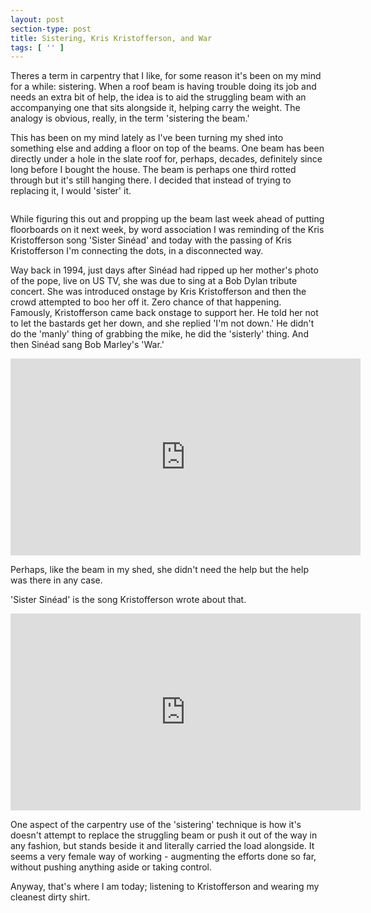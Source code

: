 ```yaml
---
layout: post
section-type: post
title: Sistering, Kris Kristofferson, and War
tags: [ '' ]
---
```


Theres a term in carpentry that I like, for some reason it's been on my mind for a while: sistering. When a roof beam is having trouble doing its job and needs an extra bit of help, the idea is to aid the struggling beam with an accompanying one that sits alongside it, helping carry the weight. The analogy is obvious, really, in the term 'sistering the beam.'

This has been on my mind lately as I've been turning my shed into something else and adding a floor on top of the beams. One beam has been directly under a hole in the slate roof for, perhaps, decades, definitely since long before I bought the house. The beam is perhaps one third rotted through but it's still hanging there. I decided that instead of trying to replacing it, I would 'sister' it.

<img src="{{site.baseurl}}/img/2024/sistering-the-beam.jpg" alt="">

While figuring this out and propping up the beam last week ahead of putting floorboards on it next week, by word association I was reminding of the Kris Kristofferson song 'Sister Sinéad' and today with the passing of Kris Kristofferson I'm connecting the dots, in a disconnected way.

Way back in 1994, just days after Sinéad had ripped up her mother's photo of the pope, live on US TV, she was due to sing at a Bob Dylan tribute concert. She was introduced onstage by Kris Kristofferson and then the crowd attempted to boo her off it. Zero chance of that happening. Famously, Kristofferson came back onstage to support her. He told her not to let the bastards get her down, and she replied 'I'm not down.' He didn't do the 'manly' thing of grabbing the mike, he did the 'sisterly' thing. And then Sinéad sang Bob Marley's 'War.'

<iframe width="560" height="315" src="https://www.youtube.com/embed/TKeJifOXAnA?si=q5M9pkqVFpSoZ6in" title="YouTube video player" frameborder="0" allow="accelerometer; autoplay; clipboard-write; encrypted-media; gyroscope; picture-in-picture; web-share" referrerpolicy="strict-origin-when-cross-origin" allowfullscreen></iframe>

Perhaps, like the beam in my shed, she didn't need the help but the help was there in any case. 

'Sister Sinéad' is the song Kristofferson wrote about that.

<iframe width="560" height="315" src="https://www.youtube.com/embed/3HwWDOQoCBM?si=QF7KqgO_cJ0hHqfM" title="YouTube video player" frameborder="0" allow="accelerometer; autoplay; clipboard-write; encrypted-media; gyroscope; picture-in-picture; web-share" referrerpolicy="strict-origin-when-cross-origin" allowfullscreen></iframe>

One aspect of the carpentry use of the 'sistering' technique is how it's doesn't attempt to replace the struggling beam or push it out of the way in any fashion, but stands beside it and literally carried the load alongside. It seems a very female way of working - augmenting the efforts done so far, without pushing anything aside or taking control. 

Anyway, that's where I am today; listening to Kristofferson and wearing my cleanest dirty shirt.
